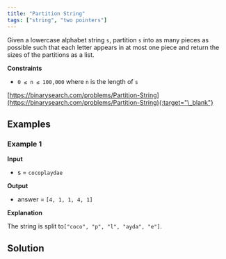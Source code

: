```yaml
---
title: "Partition String"
tags: ["string", "two pointers"]
---
```


Given a lowercase alphabet string `s`, partition `s` into as many pieces as possible such that each letter appears in at most one piece and return the sizes of the partitions as a list.

**Constraints**

- `0 ≤ n ≤ 100,000` where `n` is the length of `s`

[https://binarysearch.com/problems/Partition-String](https://binarysearch.com/problems/Partition-String){:target="\_blank"}

## Examples

### Example 1

**Input**

- s = `cocoplaydae`

**Output**

- answer = `[4, 1, 1, 4, 1]`

**Explanation**

The string is split to`["coco", "p", "l", "ayda", "e"]`.

## Solution

<script src="https://gist.github.com/yaeba/16da7be5123724fcf6eccc25581cef5a.js?file=Partition-String.py"></script>
